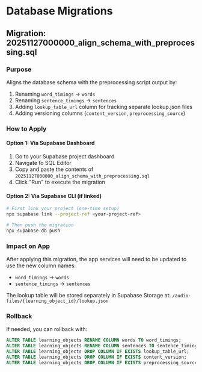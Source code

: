 # Database Migrations

## Migration: 20251127000000_align_schema_with_preprocessing.sql

### Purpose
Aligns the database schema with the preprocessing script output by:
1. Renaming `word_timings` → `words`
2. Renaming `sentence_timings` → `sentences`
3. Adding `lookup_table_url` column for tracking separate lookup.json files
4. Adding versioning columns (`content_version`, `preprocessing_source`)

### How to Apply

#### Option 1: Via Supabase Dashboard
1. Go to your Supabase project dashboard
2. Navigate to SQL Editor
3. Copy and paste the contents of `20251127000000_align_schema_with_preprocessing.sql`
4. Click "Run" to execute the migration

#### Option 2: Via Supabase CLI (if linked)
```bash
# First link your project (one-time setup)
npx supabase link --project-ref <your-project-ref>

# Then push the migration
npx supabase db push
```

### Impact on App
After applying this migration, the app services will need to be updated to use the new column names:
- `word_timings` → `words`
- `sentence_timings` → `sentences`

The lookup table will be stored separately in Supabase Storage at:
`/audio-files/{learning_object_id}/lookup.json`

### Rollback
If needed, you can rollback with:
```sql
ALTER TABLE learning_objects RENAME COLUMN words TO word_timings;
ALTER TABLE learning_objects RENAME COLUMN sentences TO sentence_timings;
ALTER TABLE learning_objects DROP COLUMN IF EXISTS lookup_table_url;
ALTER TABLE learning_objects DROP COLUMN IF EXISTS content_version;
ALTER TABLE learning_objects DROP COLUMN IF EXISTS preprocessing_source;
```